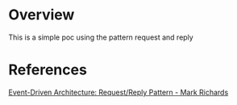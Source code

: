 # Overview

This is a simple poc using the pattern request and reply

# References

[Event-Driven Architecture: Request/Reply Pattern - Mark Richards](https://www.youtube.com/watch?v=3bxAm3XIFmk&ab_channel=MarkRichards)

